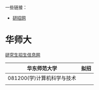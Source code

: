一些链接：
- [研招网](https://yz.chsi.com.cn/)

# 华师大
[研究生招生信息网](https://yjszs.ecnu.edu.cn/43258/list.htm)

|华东师范大学|拟招|
| --- | --- |
|081200(学)计算机科学与技术|
|     |
